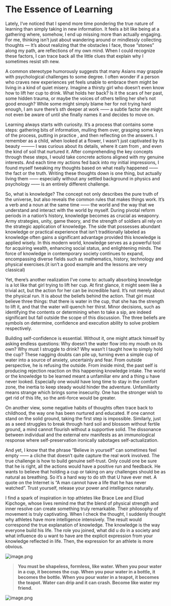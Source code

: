 # The Essence of Learning

Lately, I‘ve noticed that I spend more time pondering the true nature of learning than simply taking in new information. It feels a bit like being at a gathering where, somehow, I end up missing more than actually engaging. For me, thinking isn’t just about wandering around or mindlessly collecting thoughts — It’s about realizing that the obstacles I face, those “stones” along my path, are reflections of my own mind. When I could recognize these factors, I can trace back all the little clues that explain why I sometimes resist sth new.

A common stereotype humorously suggests that many Asians may grapple with psychological challenges to some degree. I often wonder if a person who craves new experiences yet feels unable to embrace them might be living in a kind of quiet misery. Imagine a thirsty girl  who doesn’t even know how to lift her cup to drink. What holds her back? Is it the scars of her past, some hidden trauma, or maybe the voices of others telling her she’s not good enough? While some might simply blame her for not trying hard enough, I am sure there’s sth deeper at work —— a subtle factor she might not even be aware of until she finally names it and decides to move on.

Learning always starts with curiosity. It’s a process that contains some steps: gathering bits of information, mulling them over, grasping some keys of the process, putting in practice , and then reflecting on the answers. I remember as a child, when looked at a flower, I wasn’t just captivated by its beauty ——— I was curious about its details, where it cam from , and even the kind of soil that nurtured it. After comprehending the key concepts through these steps, I would take concrete actions aligned with my genuine interests. And each time my actions fed back into my initial impressions, I found myself tweaking my thoughts based on what really happened —— the fact or the truth. Writing these thoughts down is one thing, but actually living them —— especially without any settled background in physics and psychology —— is an entirely different challenge.

So, what is knowledge? The concept not only describes the pure truth of the universe, but also reveals the common rules that makes things work. It’s a verb and a noun at the same time —— the world and the way that we understand and interact with the world by myself. During pivotal reform periods in a nation’s history, knowledge becomes as crucial as weaponry. Army strategies, unity, game theory, and the strength of soldiers all rely on the strategic application of knowledge. The side that possesses abundant knowledge or practical experience that isn’t traditionally labeled as knowledge often gains a significant advantage provided this knowledge is applied wisely. In this modern world, knowledge serves as a powerful tool for acquiring wealth, enhancing social status, and enlightening minds. The force of knowledge in contemporary society continues to expand, encompassing diverse fields such as mathematics, history, technology and physical exercises.(it isn’t a good example and the lessons are very classical)

Yet, there’s another realization I’ve come to: actually absorbing knowledge is a lot like that girl trying to lift her cup. At first glance, it might seem like a trivial act, but the action for her can be incredible hard. It’s not merely about the physical run. It is about the beliefs behind the action. That girl must believe three things: that there is water in the cup, that she has the strength to lift it, and that the water will quench her thirst.  Minor decisions, such as identifying the contents or determining when to take a sip, are indeed significant but fall outside the scope of this discussion. The three beliefs are symbols on determine, confidence and execution ability to solve problem respectively.

Building self-confidence is essential. Without it, one might attack himself by asking endless questions: Why doesn’t the water flow into my mouth on its own? Why must I struggle to drink? Why wasn’t I taught how to simply hold the cup? These nagging doubts can pile up, turning even a simple cup of water into a source of anxiety, uncertainly and fear. From outside perspective, he is refusing the outside. From inside mind, the past self is producing rejection reaction on this happening knowledge intake. The world or the knowledge to be learned meant a unfamiliar env and a thing u have never looked. Especially one would have long time to stay in the comfort zone, the inertia to keep steady would hinder the adventure.  Unfamiliarity means strange which brings some insecurity.  One has the stronger wish to get rid of this life, so the anti-force would be greater. 

On another view, some negative habits of thoughts often trace back to childhood, the way one has been nurtured and educated. If one cannot stand on the solid ground, taking the first step is impossible. Similarly, just as a seed struggles to break through hard soil and blossom without fertile ground, a mind cannot flourish without a supportive solid. The dissonance between individual and the external env manifests as an immunological response where self-preservation ironically sabotages self-actualization.

And yet, I know that the phrase “Believe in yourself” can sometimes feel empty —— a cliche that doesn’t quite capture  the real work involved. The true challenge is  how to build genuine self-trust. Only could one be sure that he is  right, all the actions would have a positive run and feedback. He wants to believe that holding a cup or taking on any challenges should be as natural as breathing. So it’s a hard way to do sth that U have ever met. A quote on the Internet is “A man cannot have a life that he has never watched”. Trust yourself, release your power and intelligence naturally.

I find a spark of inspiration in top athletes like Brace Lee and Eliud Kipchoge, whose lives remind me that the blend of physical strength and inner resolve can create something truly remarkable. Their philosophy of movement is truly captivating. When I check the thought, I suddenly thought  why athletes have more intelligence intensively. The result would correspond the true explanation of knowledge. The knowledge is the way everyone build his life. The role you joined, what did u do in a society and what influence do u want to have are the explicit expression from your knowledge reflected in life. Then, the expression for an athlete is more obvious.

![image.png](https://cdn.statically.io/gh/stoneBuild29/MyPictures@main/upload/image.png)

> **You must be shapeless, formless, like water. When you pour water in a cup, it becomes the cup. When you pour water in a bottle, it becomes the bottle. When you pour water in a teapot, it becomes the teapot. Water can drip and it can crash. Become like water my friend.**
> 

![image.png](https://cdn.statically.io/gh/stoneBuild29/MyPictures@main/upload/image%201.png)